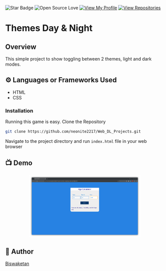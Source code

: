 ![Star Badge](https://img.shields.io/static/v1?label=%F0%9F%8C%9F&message=If%20Useful&style=style=flat&color=BC4E99)
![Open Source Love](https://badges.frapsoft.com/os/v1/open-source.svg?v=103)
[![View My Profile](https://img.shields.io/badge/View-My_Profile-green?logo=GitHub)](https://github.com/neonite2217)
[![View Repositories](https://img.shields.io/badge/View-My_Repositories-blue?logo=GitHub)](https://github.com/neonite2217?tab=repositories)

# Themes Day & Night

## Overview
This simple project to show toggling between 2 themes, light and dark modes.

## ⚙️ Languages or Frameworks Used
<ul>
    <li>HTML</li>
    <li>CSS</li>
</ul>

### Installation
Running this game is easy.
Clone the Repository

```sh
git clone https://github.com/neonite2217/Web_DL_Projects.git
```

Navigate to the project directory and run `index.html` file in your web browser

## 📺 Demo
<p align="center">
<img src="image.png" width=70% height=70%>


## 🤖 Author
[Biswaketan](https://github.com/neonite2217/)



